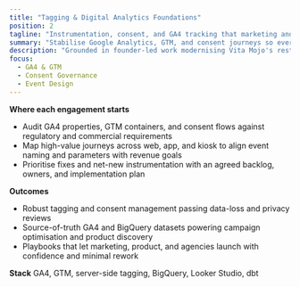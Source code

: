 ```yaml
---
title: "Tagging & Digital Analytics Foundations"
position: 2
tagline: "Instrumentation, consent, and GA4 tracking that marketing and product can trust."
summary: "Stabilise Google Analytics, GTM, and consent journeys so every campaign and funnel report is decision-ready."
description: "Grounded in founder-led work modernising Vita Mojo's restaurant analytics and advising PE-backed retail brands."
focus:
  - GA4 & GTM
  - Consent Governance
  - Event Design
---
```


**Where each engagement starts**
- Audit GA4 properties, GTM containers, and consent flows against regulatory and commercial requirements
- Map high-value journeys across web, app, and kiosk to align event naming and parameters with revenue goals
- Prioritise fixes and net-new instrumentation with an agreed backlog, owners, and implementation plan

**Outcomes**
- Robust tagging and consent management passing data-loss and privacy reviews
- Source-of-truth GA4 and BigQuery datasets powering campaign optimisation and product discovery
- Playbooks that let marketing, product, and agencies launch with confidence and minimal rework

**Stack**
GA4, GTM, server-side tagging, BigQuery, Looker Studio, dbt
